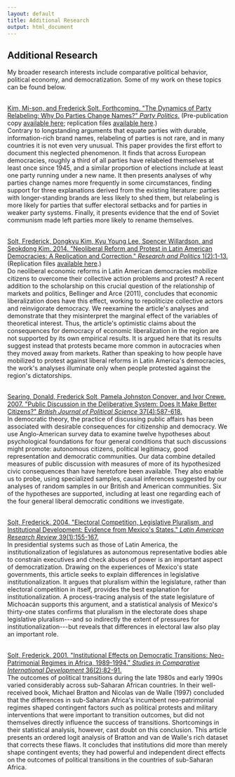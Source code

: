 ```yaml
---
layout: default
title: Additional Research
output: html_document
---
```


## Additional Research

My broader research interests include comparative political behavior, political economy, and democratization.  Some of my work on these topics can be found below.
<br /><br />

[Kim, Mi-son, and Frederick Solt.  Forthcoming.  "The Dynamics of Party Relabeling: Why Do Parties Change Names?"  _Party Politics_.](/papers/KimSolt2015) (Pre-publication copy [available here](/papers/KimSolt2015_pre); replication files [available here](http://dx.doi.org/10.7910/DVN/NZQIWM).)<br />
Contrary to longstanding arguments that equate parties with durable, information-rich brand names, relabeling of parties is not rare, and in many countries it is not even very unusual.  This paper provides the first effort to document this neglected phenomenon.  It finds that across European democracies, roughly a third of all parties have relabeled themselves at least once since 1945, and a similar proportion of elections include at least one party running under a new name.  It then presents analyses of why parties change names more frequently in some circumstances, finding support for three explanations derived from the existing literature: parties with longer-standing brands are less likely to shed them, but relabeling is more likely for parties that suffer electoral setbacks and for parties in weaker party systems.  Finally, it presents evidence that the end of Soviet communism made left parties more likely to rename themselves.<br /><br />

<a href="/papers/Soltetal2014" rel="self">Solt, Frederick, Dongkyu Kim, Kyu Young Lee, Spencer Willardson, and Seokdong Kim. 2014. "Neoliberal Reform and Protest in Latin American Democracies: A Replication and Correction." _Research and Politics_ 1(2):1-13.</a>  (Replication files <a href="http://dx.doi.org/10.7910/DVN/26391" rel="self">available here</a>.)<br />
Do neoliberal economic reforms in Latin American democracies mobilize citizens to overcome their collective action problems and protest? A recent addition to the scholarship on this crucial question of the relationship of markets and politics, Bellinger and Arce (2011), concludes that economic liberalization does have this effect, working to repoliticize collective actors and reinvigorate democracy. We reexamine the article's analyses and demonstrate that they misinterpret the marginal effect of the variables of theoretical interest. Thus, the article's optimistic claims about the consequences for democracy of economic liberalization in the region are not supported by its own empirical results. It is argued here that its results suggest instead that protests became more common in autocracies when they moved away from markets. Rather than speaking to how people have mobilized to protest against liberal reforms in Latin America's democracies, the work's analyses illuminate only when people protested against the region's dictatorships.<br /><br />

<a href="/papers/SSCC2007" rel="self">Searing, Donald, Frederick Solt, Pamela Johnston Conover, and Ivor Crewe.  2007.  "Public Discussion in the Deliberative System: Does It Make Better Citizens?"  _British Journal of Political Science_ 37(4):587-618.</a><br />
In democratic theory, the practice of discussing public affairs has been associated with desirable consequences for citizenship and democracy.  We use Anglo-American survey data to examine twelve hypotheses about psychological foundations for four general conditions that such discussions might promote: autonomous citizens, political legitimacy, good representation and democratic communities.  Our data combine detailed measures of public discussion with measures of more of its hypothesized civic consequences than have heretofore been available.  They also enable us to probe, using specialized samples, causal inferences suggested by our analyses of random samples in our British and American communities.  Six of the hypotheses are supported, including at least one regarding each of the four general liberal democratic conditions we investigate.<br /><br />


<a href="/papers/Solt2004LARR" rel="self">Solt, Frederick. 2004. "Electoral Competition, Legislative Pluralism, and Institutional Development: Evidence from Mexico's States." _Latin American Research Review_ 39(1):155-167.</a><br />
In presidential systems such as those of Latin America, the institutionalization of legislatures as autonomous representative bodies able to constrain executives and check abuses of power is an important aspect of democratization. Drawing on the experiences of Mexico's state governments, this article seeks to explain differences in legislative institutionalization. It argues that pluralism within the legislature, rather than electoral competition in itself, provides the best explanation for institutionalization. A process-tracing analysis of the state legislature of Michoacán supports this argument, and a statistical analysis of Mexico's thirty-one states confirms that pluralism in the electorate does shape legislative pluralism---and so indirectly the extent of pressures for institutionalization---but reveals that differences in electoral law also play an important role.<br /><br />

<a href="/papers/Solt2001" rel="self">Solt, Frederick. 2001.  "Institutional Effects on Democratic Transitions: Neo-Patrimonial Regimes in Africa, 1989-1994." _Studies in Comparative International Development_ 36(2):82-91.</a><br />
The outcomes of political transitions during the late 1980s and early 1990s varied considerably across sub-Saharan African countries. In their well-received book, Michael Bratton and Nicolas van de Walle (1997) concluded that the differences in sub-Saharan Africa's incumbent neo-patrimonial regimes shaped contingent factors such as political protests and military interventions that were important to transition outcomes, but did not themselves directly influence the success of transitions.  Shortcomings in their statistical analysis, however, cast doubt on this conclusion.  This article presents an ordered logit analysis of Bratton and van de Walle's rich dataset that corrects these flaws. It concludes that institutions did more than merely shape contingent events; they had powerful and independent direct effects on the outcomes of political transitions in the countries of sub-Saharan Africa.<br /><br />
